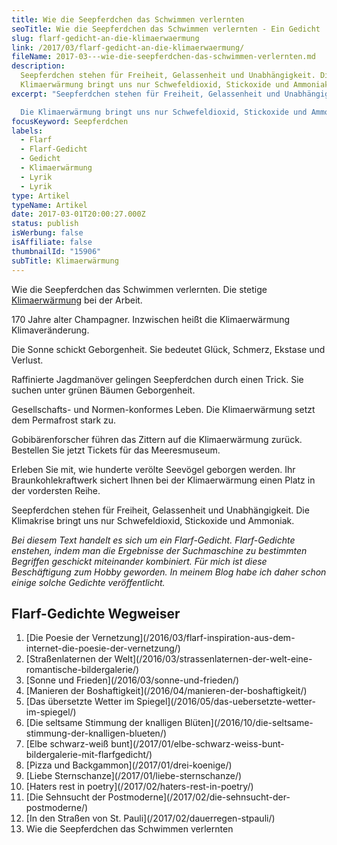 ```yaml
---
title: Wie die Seepferdchen das Schwimmen verlernten
seoTitle: Wie die Seepferdchen das Schwimmen verlernten - Ein Gedicht
slug: flarf-gedicht-an-die-klimaerwaermung
link: /2017/03/flarf-gedicht-an-die-klimaerwaermung/
fileName: 2017-03---wie-die-seepferdchen-das-schwimmen-verlernten.md
description:
  Seepferdchen stehen für Freiheit, Gelassenheit und Unabhängigkeit. Die
  Klimaerwärmung bringt uns nur Schwefeldioxid, Stickoxide und Ammoniak.
excerpt: "Seepferdchen stehen für Freiheit, Gelassenheit und Unabhängigkeit.\r

  Die Klimaerwärmung bringt uns nur Schwefeldioxid, Stickoxide und Ammoniak."
focusKeyword: Seepferdchen
labels:
  - Flarf
  - Flarf-Gedicht
  - Gedicht
  - Klimaerwärmung
  - Lyrik
  - Lyrik
type: Artikel
typeName: Artikel
date: 2017-03-01T20:00:27.000Z
status: publish
isWerbung: false
isAffiliate: false
thumbnailId: "15906"
subTitle: Klimaerwärmung
---
```


Wie die Seepferdchen das Schwimmen verlernten. Die stetige
[Klimaerwärmung](/2017/02/klimaschutz-und-vegane-ernaehrung/) bei der Arbeit.

170 Jahre alter Champagner. Inzwischen heißt die Klimaerwärmung
Klimaveränderung.

Die Sonne schickt Geborgenheit. Sie bedeutet Glück, Schmerz, Ekstase und
Verlust.

Raffinierte Jagdmanöver gelingen Seepferdchen durch einen Trick. Sie suchen
unter grünen Bäumen Geborgenheit.

Gesellschafts- und Normen-konformes Leben. Die Klimaerwärmung setzt dem
Permafrost stark zu.

Gobibärenforscher führen das Zittern auf die Klimaerwärmung zurück. Bestellen
Sie jetzt Tickets für das Meeresmuseum.

Erleben Sie mit, wie hunderte verölte Seevögel geborgen werden. Ihr
Braunkohlekraftwerk sichert Ihnen bei der Klimaerwärmung einen Platz in der
vordersten Reihe.

Seepferdchen stehen für Freiheit, Gelassenheit und Unabhängigkeit. Die
Klimakrise bringt uns nur Schwefeldioxid, Stickoxide und Ammoniak.

<em>Bei diesem Text handelt es sich um ein Flarf-Gedicht. Flarf-Gedichte
enstehen, indem man die Ergebnisse der Suchmaschine zu bestimmten Begriffen
geschickt miteinander kombiniert. Für mich ist diese Beschäftigung zum Hobby
geworden. In meinem Blog habe ich daher schon einige solche Gedichte
veröffentlicht.</em>

## Flarf-Gedichte Wegweiser

<ol>
    <li> [Die Poesie der Vernetzung](/2016/03/flarf-inspiration-aus-dem-internet-die-poesie-der-vernetzung/) </li>
    <li> [Straßenlaternen der Welt](/2016/03/strassenlaternen-der-welt-eine-romantische-bildergalerie/) </li>
    <li> [Sonne und Frieden](/2016/03/sonne-und-frieden/) </li>
    <li> [Manieren der Boshaftigkeit](/2016/04/manieren-der-boshaftigkeit/) </li>
    <li> [Das übersetzte Wetter im Spiegel](/2016/05/das-uebersetzte-wetter-im-spiegel/) </li>
    <li> [Die seltsame Stimmung der knalligen Blüten](/2016/10/die-seltsame-stimmung-der-knalligen-blueten/) </li>
    <li> [Elbe schwarz-weiß bunt](/2017/01/elbe-schwarz-weiss-bunt-bildergalerie-mit-flarfgedicht/) </li>
    <li> [Pizza und Backgammon](/2017/01/drei-koenige/) </li>
    <li> [Liebe Sternschanze](/2017/01/liebe-sternschanze/) </li>
    <li> [Haters rest in poetry](/2017/02/haters-rest-in-poetry/) </li>
    <li> [Die Sehnsucht der Postmoderne](/2017/02/die-sehnsucht-der-postmoderne/) </li>
    <li> [In den Straßen von St. Pauli](/2017/02/dauerregen-stpauli/) </li>
    <li>Wie die Seepferdchen das Schwimmen verlernten</li>
</ol>
